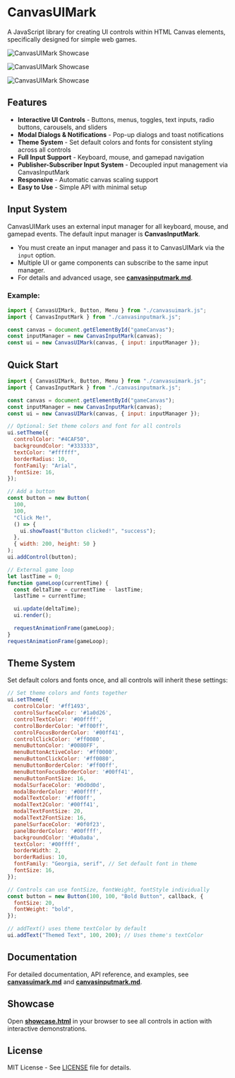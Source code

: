 # CanvasUIMark

A JavaScript library for creating UI controls within HTML Canvas elements, specifically designed for simple web games.

![CanvasUIMark Showcase](https://github.com/user-attachments/assets/cc1178cc-e777-495c-adae-7dbc364743c3)

![CanvasUIMark Showcase](https://github.com/user-attachments/assets/daed10cd-4f08-4e22-9acc-70b218efafc4)

![CanvasUIMark Showcase](https://github.com/user-attachments/assets/d5a66134-e7d2-4b5a-b1fa-7e11ae25c6a4)

## Features

- **Interactive UI Controls** - Buttons, menus, toggles, text inputs, radio buttons, carousels, and sliders
- **Modal Dialogs & Notifications** - Pop-up dialogs and toast notifications
- **Theme System** - Set default colors and fonts for consistent styling across all controls
- **Full Input Support** - Keyboard, mouse, and gamepad navigation
- **Publisher-Subscriber Input System** - Decoupled input management via CanvasInputMark
- **Responsive** - Automatic canvas scaling support
- **Easy to Use** - Simple API with minimal setup

## Input System

CanvasUIMark uses an external input manager for all keyboard, mouse, and gamepad events. The default input manager is **CanvasInputMark**.

- You must create an input manager and pass it to CanvasUIMark via the `input` option.
- Multiple UI or game components can subscribe to the same input manager.
- For details and advanced usage, see **[canvasinputmark.md](canvasinputmark.md)**.

### Example:

```javascript
import { CanvasUIMark, Button, Menu } from "./canvasuimark.js";
import { CanvasInputMark } from "./canvasinputmark.js";

const canvas = document.getElementById("gameCanvas");
const inputManager = new CanvasInputMark(canvas);
const ui = new CanvasUIMark(canvas, { input: inputManager });
```

## Quick Start

```javascript
import { CanvasUIMark, Button, Menu } from "./canvasuimark.js";
import { CanvasInputMark } from "./canvasinputmark.js";

const canvas = document.getElementById("gameCanvas");
const inputManager = new CanvasInputMark(canvas);
const ui = new CanvasUIMark(canvas, { input: inputManager });

// Optional: Set theme colors and font for all controls
ui.setTheme({
  controlColor: "#4CAF50",
  backgroundColor: "#333333",
  textColor: "#ffffff",
  borderRadius: 10,
  fontFamily: "Arial",
  fontSize: 16,
});

// Add a button
const button = new Button(
  100,
  100,
  "Click Me!",
  () => {
    ui.showToast("Button clicked!", "success");
  },
  { width: 200, height: 50 }
);
ui.addControl(button);

// External game loop
let lastTime = 0;
function gameLoop(currentTime) {
  const deltaTime = currentTime - lastTime;
  lastTime = currentTime;

  ui.update(deltaTime);
  ui.render();

  requestAnimationFrame(gameLoop);
}
requestAnimationFrame(gameLoop);
```

## Theme System

Set default colors and fonts once, and all controls will inherit these settings:

```javascript
// Set theme colors and fonts together
ui.setTheme({
  controlColor: '#ff1493',
  controlSurfaceColor: '#1a0d26',
  controlTextColor: '#00ffff',
  controlBorderColor: '#ff00ff',
  controlFocusBorderColor: '#00ff41',
  controlClickColor: '#ff0080',
  menuButtonColor: '#0080FF',
  menuButtonActiveColor: '#ff0000',
  menuButtonClickColor: '#ff0080',
  menuButtonBorderColor: '#ff00ff',
  menuButtonFocusBorderColor: '#00ff41',
  menuButtonFontSize: 16,
  modalSurfaceColor: '#0d0d0d',
  modalBorderColor: '#00ffff',
  modalTextColor: '#ff00ff',
  modalText2Color: '#00ff41',
  modalTextFontSize: 20,
  modalText2FontSize: 16,
  panelSurfaceColor: '#0f0f23',
  panelBorderColor: '#00ffff',
  backgroundColor: '#0a0a0a',
  textColor: '#00ffff',
  borderWidth: 2,
  borderRadius: 10,
  fontFamily: "Georgia, serif", // Set default font in theme
  fontSize: 16,
});

// Controls can use fontSize, fontWeight, fontStyle individually
const button = new Button(100, 100, "Bold Button", callback, {
  fontSize: 20,
  fontWeight: "bold",
});

// addText() uses theme textColor by default
ui.addText("Themed Text", 100, 200); // Uses theme's textColor
```

## Documentation

For detailed documentation, API reference, and examples, see **[canvasuimark.md](canvasuimark.md)** and **[canvasinputmark.md](canvasinputmark.md)**.

## Showcase

Open **[showcase.html](showcase.html)** in your browser to see all controls in action with interactive demonstrations.

## License

MIT License - See [LICENSE](LICENSE) file for details.
